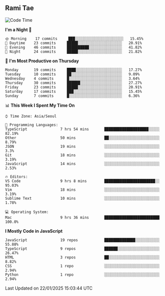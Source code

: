 ## Rami Tae

<!--START_SECTION:waka-->
![Code Time](http://img.shields.io/badge/Code%20Time-2%2C052%20hrs%2050%20mins-blue)

**I'm a Night 🦉** 

```text
🌞 Morning    17 commits     ███░░░░░░░░░░░░░░░░░░░░░░   15.45% 
🌆 Daytime    23 commits     █████░░░░░░░░░░░░░░░░░░░░   20.91% 
🌃 Evening    46 commits     ██████████░░░░░░░░░░░░░░░   41.82% 
🌙 Night      24 commits     █████░░░░░░░░░░░░░░░░░░░░   21.82%

```
📅 **I'm Most Productive on Thursday** 

```text
Monday       19 commits     ████░░░░░░░░░░░░░░░░░░░░░   17.27% 
Tuesday      10 commits     ██░░░░░░░░░░░░░░░░░░░░░░░   9.09% 
Wednesday    4 commits      █░░░░░░░░░░░░░░░░░░░░░░░░   3.64% 
Thursday     30 commits     ██████░░░░░░░░░░░░░░░░░░░   27.27% 
Friday       23 commits     █████░░░░░░░░░░░░░░░░░░░░   20.91% 
Saturday     17 commits     ███░░░░░░░░░░░░░░░░░░░░░░   15.45% 
Sunday       7 commits      █░░░░░░░░░░░░░░░░░░░░░░░░   6.36%

```


📊 **This Week I Spent My Time On** 

```text
⌚︎ Time Zone: Asia/Seoul

💬 Programming Languages: 
TypeScript               7 hrs 54 mins       ████████████████████░░░░░   82.19% 
Other                    50 mins             ██░░░░░░░░░░░░░░░░░░░░░░░   8.79% 
JSON                     19 mins             ░░░░░░░░░░░░░░░░░░░░░░░░░   3.3% 
Git                      18 mins             ░░░░░░░░░░░░░░░░░░░░░░░░░   3.19% 
JavaScript               14 mins             ░░░░░░░░░░░░░░░░░░░░░░░░░   2.53%

🔥 Editors: 
VS Code                  9 hrs 8 mins        ███████████████████████░░   95.03% 
Vim                      18 mins             ░░░░░░░░░░░░░░░░░░░░░░░░░   3.19% 
Sublime Text             10 mins             ░░░░░░░░░░░░░░░░░░░░░░░░░   1.78%

💻 Operating System: 
Mac                      9 hrs 36 mins       █████████████████████████   100.0%

```

**I Mostly Code in JavaScript** 

```text
JavaScript               19 repos            ██████████████░░░░░░░░░░░   55.88% 
TypeScript               9 repos             ██████░░░░░░░░░░░░░░░░░░░   26.47% 
HTML                     3 repos             ██░░░░░░░░░░░░░░░░░░░░░░░   8.82% 
CSS                      1 repo              ░░░░░░░░░░░░░░░░░░░░░░░░░   2.94% 
Python                   1 repo              ░░░░░░░░░░░░░░░░░░░░░░░░░   2.94%

```



 Last Updated on 22/01/2025 15:03:44 UTC
<!--END_SECTION:waka-->
